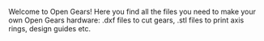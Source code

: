 
Welcome to Open Gears!
Here you find all the files you need to make your own Open Gears hardware: 
.dxf files to cut gears, .stl files to print axis rings, design guides etc.

<!--
**opengears/opengears** is a ✨ _special_ ✨ repository because its `README.md` (this file) appears on your GitHub profile.


-->
